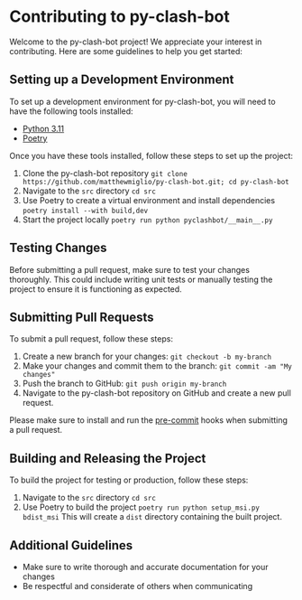 # Contributing to py-clash-bot

Welcome to the py-clash-bot project! We appreciate your interest in contributing. Here are some guidelines to help you get started:

## Setting up a Development Environment

To set up a development environment for py-clash-bot, you will need to have the following tools installed:

- [Python 3.11](https://www.python.org/)
- [Poetry](https://python-poetry.org/)

Once you have these tools installed, follow these steps to set up the project:

1. Clone the py-clash-bot repository
   `git clone https://github.com/matthewmiglio/py-clash-bot.git; cd py-clash-bot`
2. Navigate to the `src` directory
   `cd src`
3. Use Poetry to create a virtual environment and install dependencies
   `poetry install --with build,dev`
4. Start the project locally
   `poetry run python pyclashbot/__main__.py`

## Testing Changes

Before submitting a pull request, make sure to test your changes thoroughly. This could include writing unit tests or manually testing the project to ensure it is functioning as expected.

## Submitting Pull Requests

To submit a pull request, follow these steps:

1. Create a new branch for your changes: `git checkout -b my-branch`
2. Make your changes and commit them to the branch: `git commit -am "My changes"`
3. Push the branch to GitHub: `git push origin my-branch`
4. Navigate to the py-clash-bot repository on GitHub and create a new pull request.

Please make sure to install and run the [pre-commit](https://pre-commit.com/) hooks when submitting a pull request.

## Building and Releasing the Project

To build the project for testing or production, follow these steps:

1. Navigate to the `src` directory
   `cd src`
2. Use Poetry to build the project
   `poetry run python setup_msi.py bdist_msi`
   This will create a `dist` directory containing the built project.

## Additional Guidelines

- Make sure to write thorough and accurate documentation for your changes
- Be respectful and considerate of others when communicating

